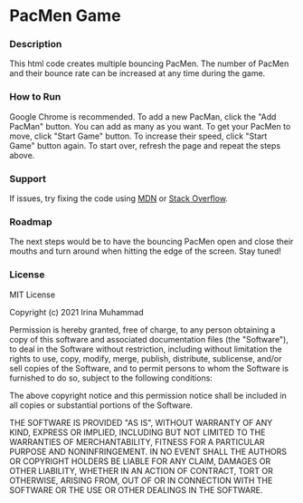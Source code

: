 # PacMen Game

### Description
This html code creates multiple bouncing PacMen. The number of PacMen and their bounce rate can be increased at any time during the game.

### How to Run
Google Chrome is recommended.
To add a new PacMan, click the "Add PacMan" button. You can add as many as you want. 
To get your PacMen to move, click "Start Game" button. To increase their speed, click "Start Game" button again.
To start over, refresh the page and repeat the steps above.

### Support
If issues, try fixing the code using [MDN](https://developer.mozilla.org/en-US/docs/Web/JavaScript) or [Stack Overflow](https://stackoverflow.com/tags).

### Roadmap
The next steps would be to have the bouncing PacMen open and close their mouths and turn around when hitting the edge of the screen. Stay tuned!

### License
MIT License

Copyright (c) 2021 Irina Muhammad

Permission is hereby granted, free of charge, to any person obtaining a copy
of this software and associated documentation files (the "Software"), to deal
in the Software without restriction, including without limitation the rights
to use, copy, modify, merge, publish, distribute, sublicense, and/or sell
copies of the Software, and to permit persons to whom the Software is
furnished to do so, subject to the following conditions:

The above copyright notice and this permission notice shall be included in all
copies or substantial portions of the Software.

THE SOFTWARE IS PROVIDED "AS IS", WITHOUT WARRANTY OF ANY KIND, EXPRESS OR
IMPLIED, INCLUDING BUT NOT LIMITED TO THE WARRANTIES OF MERCHANTABILITY,
FITNESS FOR A PARTICULAR PURPOSE AND NONINFRINGEMENT. IN NO EVENT SHALL THE
AUTHORS OR COPYRIGHT HOLDERS BE LIABLE FOR ANY CLAIM, DAMAGES OR OTHER
LIABILITY, WHETHER IN AN ACTION OF CONTRACT, TORT OR OTHERWISE, ARISING FROM,
OUT OF OR IN CONNECTION WITH THE SOFTWARE OR THE USE OR OTHER DEALINGS IN THE
SOFTWARE.
